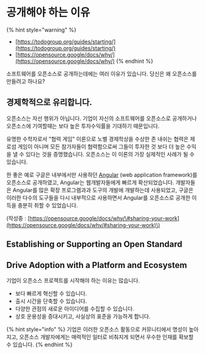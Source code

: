 # 공개해야 하는 이유

{% hint style="warning" %}
* [https://todogroup.org/guides/starting/](https://todogroup.org/guides/starting/)
* [https://opensource.google/docs/why/](https://opensource.google/docs/why/)
{% endhint %}

소프트웨어를 오픈소스로 공개하는데에는 여러 이유가 있습니다. 당신은 왜 오픈소스를 만들려고 하나요? 

## 경제학적으로 유리합니다. 

오픈소스는 자선 행위가 아닙니다. 기업이 자신의 소프트웨어를 오픈소스로 공개하거나 오픈소스에 기여할때는 보다 높은 투자수익률을 기대하기 때문입니다.

유명한 수학자로서 "협력 게임" 이론으로 노벨 경제학상을 수상한 존 내쉬는 협력은 제로섬 게임이 아니며 모든 참가자들이 협력함으로써 그들이 투자한 것 보다 더 높은 수익을 낼 수 있다는 것을 증명했습니다. 오픈소스는 이 이론의 가장 실제적인 사례가 될 수 있습니다. 

한 좋은 예로 구글은 내부에서만 사용하던 [Angular](https://angular.io/) \(web application framework\)를 오픈소스로 공개하였고, Angular는 웹개발자들에게 빠르게 확산되었습니다. 개발자들은 Angular를 많은 확장 프로그램과과 도구의 개발에 개발하는데 사용되었고, 구글은 이러한 다수의 도구들을 다시 내부적으로 사용하면서 Angular를 오픈소스로 공개한 이득을 충분히 취할 수 있었습니다. 

\(작성중 : [https://opensource.google/docs/why/\#sharing-your-work](https://opensource.google/docs/why/#sharing-your-work)\)

## Establishing or Supporting an Open Standard

## Drive Adoption with a Platform and Ecosystem



기업이 오픈소스 프로젝트를 시작해야 하는 이유는 많습니다.

* 보다 빠르게 혁신할 수 있습니다.
* 출시 시간을 단축할 수 있습니다.
* 다양한 관점의 새로운 아이디어를 수집할 수 있습니다.
* 상호 운용성을 증대시키고, 사실상의 표준을 가능하게 합니다.

{% hint style="info" %}
기업은 이러한 오픈소스 활동으로 커뮤니티에서 명성이 높아지고, 오픈소스 개발자에게는 매력적인 일터로 비춰지게 되면서 우수한 인재를 확보할 수 있습니다. 
{% endhint %}


